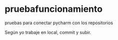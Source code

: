 # pruebafuncionamiento
pruebas para conectar pycharm con los repositorios

Según yo trabaje en local, commit y subir.
